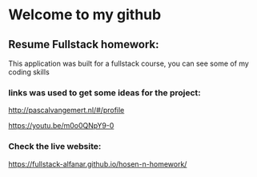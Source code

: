 # Welcome to my github <br>
## Resume Fullstack homework:

This application was built for a fullstack course, you can see some of my coding skills <br>

### links was used to get some ideas for the project:
http://pascalvangemert.nl/#/profile  <br>

https://youtu.be/m0o0QNpY9-0

### Check the live website:
https://fullstack-alfanar.github.io/hosen-n-homework/

